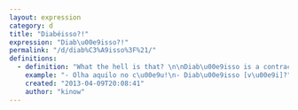 ```yaml
---
layout: expression
category: d
title: "Diabéisso?!"
expression: "Diab\u00e9isso?!"
permalink: "/d/diab%C3%A9isso%3F%21/"
definitions:
  - definition: "What the hell is that? \n\nDiab\u00e9isso is a contraction of \"que diabo \u00e9 isso\", or literally translating \"what the devil is it\". Has the same meaning as WTF too."
    example: "- Olha aquilo no c\u00e9u!\n- Diab\u00e9isso [v\u00e9i]?"
    created: "2013-04-09T20:08:41"
    author: "kinow"
---
```

